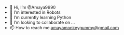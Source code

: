 - 👋 Hi, I’m @Amaya9990
- 👀 I’m interested in Robots
- 🌱 I’m currently learning Python
- 💞️ I’m looking to collaborate on ...
- 📫 How to reach me amayamonkeygummy@gmail.com

<!---
Amaya9990/Amaya9990 is a ✨ special ✨ repository because its `README.md` (this file) appears on your GitHub profile.
You can click the Preview link to take a look at your changes.
--->
